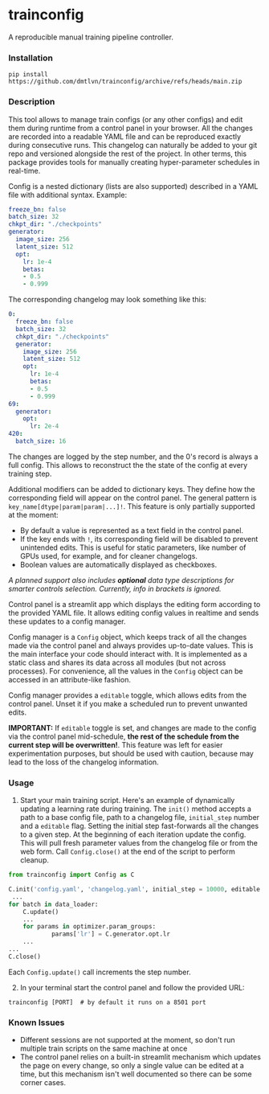 # trainconfig
A reproducible manual training pipeline controller. 

### Installation

```shell script
pip install https://github.com/dmtlvn/trainconfig/archive/refs/heads/main.zip
```

### Description

This tool allows to manage train configs (or any other configs) and edit them during runtime from a control panel in 
your browser. All the changes are recorded into a readable YAML file and can be reproduced exactly during consecutive runs. 
This changelog can naturally be added to your git repo and versioned alongside the rest of the project. In other terms,
this package provides tools for manually creating hyper-parameter schedules in real-time.

Config is a nested dictionary (lists are also supported) described in a YAML file with additional syntax. Example:
```yaml
freeze_bn: false
batch_size: 32
chkpt_dir: "./checkpoints"
generator:
  image_size: 256
  latent_size: 512
  opt:
    lr: 1e-4
    betas:
    - 0.5
    - 0.999   
```  
The corresponding changelog may look something like this:
```yaml
0:
  freeze_bn: false
  batch_size: 32
  chkpt_dir: "./checkpoints"
  generator:
    image_size: 256
    latent_size: 512
    opt:
      lr: 1e-4
      betas:
      - 0.5
      - 0.999  
69:
  generator:
    opt:
      lr: 2e-4
420:
  batch_size: 16
```
The changes are logged by the step number, and the 0's record is always a full config. This allows to reconstruct the 
the state of the config at every training step. 

Additional modifiers can be added to dictionary keys. They define how the corresponding field will appear on the control
panel. The general pattern is `key_name[dtype|param|param|...]!`. This feature is only partially supported at the moment:
- By default a value is represented as a text field in the control panel.
- If the key ends with `!`, its corresponding field will be disabled to prevent unintended edits. This is useful for 
static parameters, like number of GPUs used, for example, and for cleaner changelogs.
- Boolean values are automatically displayed as checkboxes.

*A planned support also includes **optional** data type descriptions for smarter controls selection. 
Currently, info in brackets is ignored.*

Control panel is a streamlit app which displays the editing form according to the provided YAML file. It allows 
editing config values in realtime and sends these updates to a config manager. 

Config manager is a `Config` object, which keeps track of all the changes made via the control panel and always 
provides up-to-date values. This is the main interface your code should interact with. It is implemented as a static 
class and shares its data across all modules (but not across processes). For convenience, all the values 
in the `Config` object can be accessed in an attribute-like fashion.

Config manager provides a `editable` toggle, which allows edits from the control panel. Unset it if you make a scheduled 
run to prevent unwanted edits.

**IMPORTANT:** If `editable` toggle is set, and changes are made to the config via the control panel mid-schedule, 
**the rest of the schedule from the current step will be overwritten!**. This feature was left for easier experimentation
purposes, but should be used with caution, because may lead to the loss of the changelog information.

### Usage

1. Start your main training script. Here's an example of dynamically updating a learning rate during training. The `init()` 
method accepts a path to a base config file, path to a changelog file, `initial_step` number and a `editable` flag. 
Setting the initial step fast-forwards all the changes to a given step. At the beginning of each iteration update the 
config. This will pull fresh parameter values from the changelog file or from the web form. Call `Config.close()` at the
end of the script to perform cleanup.
```python
from trainconfig import Config as C

C.init('config.yaml', 'changelog.yaml', initial_step = 10000, editable = True)
 ... 
for batch in data_loader:
    C.update()
    ...
    for params in optimizer.param_groups:
            params['lr'] = C.generator.opt.lr
    ...    
...
C.close()
```
Each `Config.update()` call increments the step number.

2. In your terminal start the control panel and follow the provided URL:
```
trainconfig [PORT]  # by default it runs on a 8501 port
```

### Known Issues

- Different sessions are not supported at the moment, so don't run multiple train scripts on the same machine at once
- The control panel relies on a built-in streamlit mechanism which updates the page on every change, so only a single 
value can be edited at a time, but this mechanism isn't well documented so there can be some corner cases.

